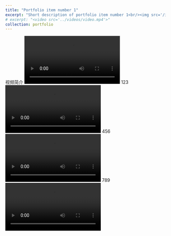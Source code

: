 ```yaml
---
title: "Portfolio item number 1"
excerpt: "Short description of portfolio item number 1<br/><img src='/images/500x300.png'>"
# excerpt: "<video src='../videos/video.mp4'>"
collection: portfolio
---
```


视频简介
<video src="../videos/Sit-Up.mp4" controls="controls" style="max-width: 700px;"></video>
123
<video src="/videos/Sit-Up.mp4"></video>
456
<video src="../videos/Sit-Up.mp4"></video>
789
<video src="../videos/Sit-Up.mp4">
102
<video src="/videos/Sit-Up.mp4">
